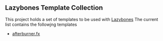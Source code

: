 Lazybones Template Collection
-----------------------------

This project holds a set of templates to be used with [Lazybones][]
The current list contains the followjng templates

 * [afterburner.fx](http://afterburner.adam-bien.com)

[Lazybones]: http://github.com/pledbrook/lazybones
